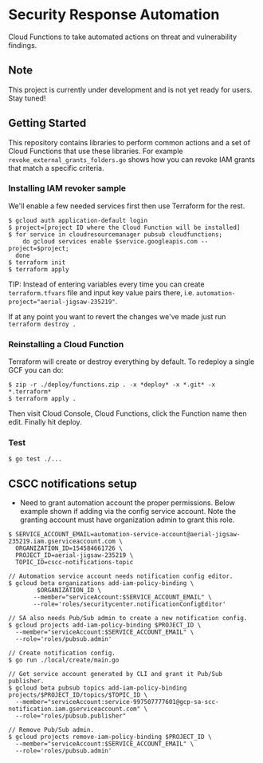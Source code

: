 # Security Response Automation

Cloud Functions to take automated actions on threat and vulnerability findings.

## Note

This project is currently under development and is not yet ready for users. Stay tuned!

## Getting Started

This repository contains libraries to perform common actions and a set of Cloud
Functions that use these libraries. For example
`revoke_external_grants_folders.go` shows how you can revoke IAM grants that
match a specific criteria.

### Installing IAM revoker sample

We'll enable a few needed services first then use Terraform for the rest.

```shell
$ gcloud auth application-default login
$ project=[project ID where the Cloud Function will be installed]
$ for service in cloudresourcemanager pubsub cloudfunctions;
    do gcloud services enable $service.googleapis.com --project=$project;
  done
$ terraform init
$ terraform apply
```

TIP: Instead of entering variables every time you can create `terraform.tfvars`
file and input key value pairs there, i.e.
`automation-project="aerial-jigsaw-235219"`.

If at any point you want to revert the changes we've made just run `terraform
destroy .`

### Reinstalling a Cloud Function

Terraform will create or destroy everything by default. To redeploy a single GCF you can do:

```shell
$ zip -r ./deploy/functions.zip . -x *deploy* -x *.git* -x *.terraform*
$ terraform apply .
```

Then visit Cloud Console, Cloud Functions, click the Function name then edit. Finally hit deploy.

### Test

```shell
$ go test ./...
```

## CSCC notifications setup

- Need to grant automation account the proper permissions. Below example shown if adding via the
  config service account. Note the granting account must have organization admin to grant this
  role.

```shell
$ SERVICE_ACCOUNT_EMAIL=automation-service-account@aerial-jigsaw-235219.iam.gserviceaccount.com \
  ORGANIZATION_ID=154584661726 \
  PROJECT_ID=aerial-jigsaw-235219 \
  TOPIC_ID=cscc-notifications-topic

// Automation service account needs notification config editor.
$ gcloud beta organizations add-iam-policy-binding \
        $ORGANIZATION_ID \
       --member="serviceAccount:$SERVICE_ACCOUNT_EMAIL" \
       --role='roles/securitycenter.notificationConfigEditor'

// SA also needs Pub/Sub admin to create a new notification config.
$ gcloud projects add-iam-policy-binding $PROJECT_ID \
  --member="serviceAccount:$SERVICE_ACCOUNT_EMAIL" \
  --role='roles/pubsub.admin'

// Create notification config.
$ go run ./local/create/main.go

// Get service account generated by CLI and grant it Pub/Sub publisher.
$ gcloud beta pubsub topics add-iam-policy-binding projects/$PROJECT_ID/topics/$TOPIC_ID \
  --member="serviceAccount:service-997507777601@gcp-sa-scc-notification.iam.gserviceaccount.com" \
  --role="roles/pubsub.publisher"

// Remove Pub/Sub admin.
$ gcloud projects remove-iam-policy-binding $PROJECT_ID \
  --member="serviceAccount:$SERVICE_ACCOUNT_EMAIL" \
  --role='roles/pubsub.admin'
```

